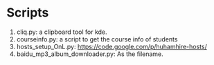 Scripts
=======

1. cliq.py: a clipboard tool for kde.
2. courseinfo.py: a script to get the course info of students
3. hosts_setup_OnL.py: https://code.google.com/p/huhamhire-hosts/
4. baidu_mp3_album_downloader.py: As the filename.